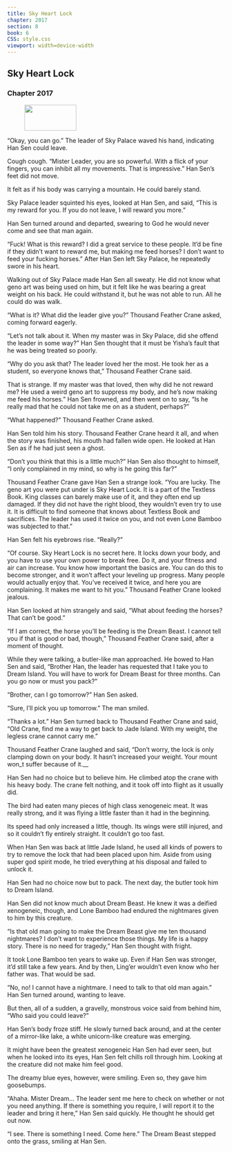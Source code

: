 ```yaml
---
title: Sky Heart Lock
chapter: 2017
section: 8
book: 6
CSS: style.css
viewport: width=device-width
---
```


## Sky Heart Lock

### Chapter 2017

<figure>
	<img src="../Images/gem.gif" alt="" id="gem" width="120" height="60" />
</figure>

“Okay, you can go.” The leader of Sky Palace waved his hand, indicating Han Sen could leave.

Cough cough. “Mister Leader, you are so powerful. With a flick of your fingers, you can inhibit all my movements. That is impressive.” Han Sen’s feet did not move.

It felt as if his body was carrying a mountain. He could barely stand.

Sky Palace leader squinted his eyes, looked at Han Sen, and said, “This is my reward for you. If you do not leave, I will reward you more.”

Han Sen turned around and departed, swearing to God he would never come and see that man again.

“Fuck! What is this reward? I did a great service to these people. It’d be fine if they didn’t want to reward me, but making me feed horses? I don’t want to feed your fucking horses.” After Han Sen left Sky Palace, he repeatedly swore in his heart.

Walking out of Sky Palace made Han Sen all sweaty. He did not know what geno art was being used on him, but it felt like he was bearing a great weight on his back. He could withstand it, but he was not able to run. All he could do was walk.

“What is it? What did the leader give you?” Thousand Feather Crane asked, coming forward eagerly.

“Let’s not talk about it. When my master was in Sky Palace, did she offend the leader in some way?” Han Sen thought that it must be Yisha’s fault that he was being treated so poorly.

“Why do you ask that? The leader loved her the most. He took her as a student, so everyone knows that,” Thousand Feather Crane said.

That is strange. If my master was that loved, then why did he not reward me? He used a weird geno art to suppress my body, and he’s now making me feed his horses.” Han Sen frowned, and then went on to say, “Is he really mad that he could not take me on as a student, perhaps?”

“What happened?” Thousand Feather Crane asked.

Han Sen told him his story. Thousand Feather Crane heard it all, and when the story was finished, his mouth had fallen wide open. He looked at Han Sen as if he had just seen a ghost.

“Don’t you think that this is a little much?” Han Sen also thought to himself, “I only complained in my mind, so why is he going this far?”

Thousand Feather Crane gave Han Sen a strange look. “You are lucky. The geno art you were put under is Sky Heart Lock. It is a part of the Textless Book. King classes can barely make use of it, and they often end up damaged. If they did not have the right blood, they wouldn’t even try to use it. It is difficult to find someone that knows about Textless Book and sacrifices. The leader has used it twice on you, and not even Lone Bamboo was subjected to that.”

Han Sen felt his eyebrows rise. “Really?”

“Of course. Sky Heart Lock is no secret here. It locks down your body, and you have to use your own power to break free. Do it, and your fitness and air can increase. You know how important the basics are. You can do this to become stronger, and it won’t affect your leveling up progress. Many people would actually enjoy that. You’ve received it twice, and here you are complaining. It makes me want to hit you.” Thousand Feather Crane looked jealous.

Han Sen looked at him strangely and said, “What about feeding the horses? That can’t be good.”

“If I am correct, the horse you’ll be feeding is the Dream Beast. I cannot tell you if that is good or bad, though,” Thousand Feather Crane said, after a moment of thought.

While they were talking, a butler-like man approached. He bowed to Han Sen and said, “Brother Han, the leader has requested that I take you to Dream Island. You will have to work for Dream Beast for three months. Can you go now or must you pack?”

“Brother, can I go tomorrow?” Han Sen asked.

“Sure, I’ll pick you up tomorrow.” The man smiled.

“Thanks a lot.” Han Sen turned back to Thousand Feather Crane and said, “Old Crane, find me a way to get back to Jade Island. With my weight, the legless crane cannot carry me.”

Thousand Feather Crane laughed and said, “Don’t worry, the lock is only clamping down on your body. It hasn’t increased your weight. Your mount won_t suffer because of it.__

Han Sen had no choice but to believe him. He climbed atop the crane with his heavy body. The crane felt nothing, and it took off into flight as it usually did.

The bird had eaten many pieces of high class xenogeneic meat. It was really strong, and it was flying a little faster than it had in the beginning.

Its speed had only increased a little, though. Its wings were still injured, and so it couldn’t fly entirely straight. It couldn’t go too fast.

When Han Sen was back at little Jade Island, he used all kinds of powers to try to remove the lock that had been placed upon him. Aside from using super god spirit mode, he tried everything at his disposal and failed to unlock it.

Han Sen had no choice now but to pack. The next day, the butler took him to Dream Island.

Han Sen did not know much about Dream Beast. He knew it was a deified xenogeneic, though, and Lone Bamboo had endured the nightmares given to him by this creature.

“Is that old man going to make the Dream Beast give me ten thousand nightmares? I don’t want to experience those things. My life is a happy story. There is no need for tragedy,” Han Sen thought with fright.

It took Lone Bamboo ten years to wake up. Even if Han Sen was stronger, it’d still take a few years. And by then, Ling’er wouldn’t even know who her father was. That would be sad.

“No, no! I cannot have a nightmare. I need to talk to that old man again.” Han Sen turned around, wanting to leave.

But then, all of a sudden, a gravelly, monstrous voice said from behind him, “Who said you could leave?”

Han Sen’s body froze stiff. He slowly turned back around, and at the center of a mirror-like lake, a white unicorn-like creature was emerging.

It might have been the greatest xenogeneic Han Sen had ever seen, but when he looked into its eyes, Han Sen felt chills roll through him. Looking at the creature did not make him feel good.

The dreamy blue eyes, however, were smiling. Even so, they gave him goosebumps.

“Ahaha. Mister Dream… The leader sent me here to check on whether or not you need anything. If there is something you require, I will report it to the leader and bring it here,” Han Sen said quickly. He thought he should get out now.

“I see. There is something I need. Come here.” The Dream Beast stepped onto the grass, smiling at Han Sen.